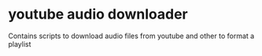 # youtube audio downloader
 Contains scripts to download audio files from youtube and other to format a playlist
